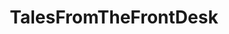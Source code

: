 ---
title: TalesFromTheFrontDesk
crosslinks:
- youtubefactsbot
- youtubot
- askhotels
- AskReddit
- MaliciousCompliance
- xkcd
- john_yukis_bots
- TalesFromTheRealm
- tmsbmeta
- ProRevenge
- bestof
- justnomil
- Talesfromflightdesk
- TalesFromRetail
- TalesFromAdultStores
- IDontWorkHereLady
- SubredditDrama
- todayilearned
- childfree
- StoriesAboutKevin
---